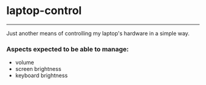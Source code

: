 # laptop-control
---
Just another means of controlling my laptop's hardware in a simple way.

### Aspects expected to be able to manage:
* volume
* screen brightness
* keyboard brightness
